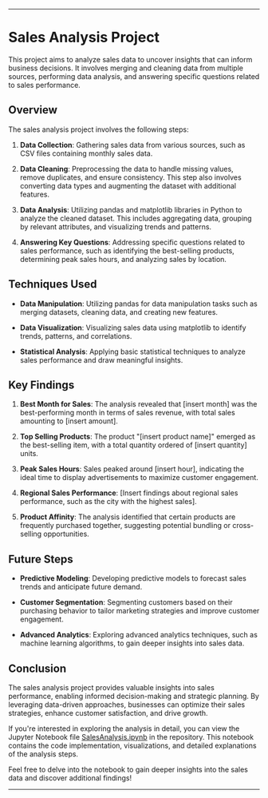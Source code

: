 

---

# Sales Analysis Project

This project aims to analyze sales data to uncover insights that can inform business decisions. It involves merging and cleaning data from multiple sources, performing data analysis, and answering specific questions related to sales performance.

## Overview

The sales analysis project involves the following steps:

1. **Data Collection**: Gathering sales data from various sources, such as CSV files containing monthly sales data.

2. **Data Cleaning**: Preprocessing the data to handle missing values, remove duplicates, and ensure consistency. This step also involves converting data types and augmenting the dataset with additional features.

3. **Data Analysis**: Utilizing pandas and matplotlib libraries in Python to analyze the cleaned dataset. This includes aggregating data, grouping by relevant attributes, and visualizing trends and patterns.

4. **Answering Key Questions**: Addressing specific questions related to sales performance, such as identifying the best-selling products, determining peak sales hours, and analyzing sales by location.

## Techniques Used

- **Data Manipulation**: Utilizing pandas for data manipulation tasks such as merging datasets, cleaning data, and creating new features.

- **Data Visualization**: Visualizing sales data using matplotlib to identify trends, patterns, and correlations.

- **Statistical Analysis**: Applying basic statistical techniques to analyze sales performance and draw meaningful insights.

## Key Findings

1. **Best Month for Sales**: The analysis revealed that [insert month] was the best-performing month in terms of sales revenue, with total sales amounting to [insert amount].

2. **Top Selling Products**: The product "[insert product name]" emerged as the best-selling item, with a total quantity ordered of [insert quantity] units.

3. **Peak Sales Hours**: Sales peaked around [insert hour], indicating the ideal time to display advertisements to maximize customer engagement.

4. **Regional Sales Performance**: [Insert findings about regional sales performance, such as the city with the highest sales].

5. **Product Affinity**: The analysis identified that certain products are frequently purchased together, suggesting potential bundling or cross-selling opportunities.

## Future Steps

- **Predictive Modeling**: Developing predictive models to forecast sales trends and anticipate future demand.

- **Customer Segmentation**: Segmenting customers based on their purchasing behavior to tailor marketing strategies and improve customer engagement.

- **Advanced Analytics**: Exploring advanced analytics techniques, such as machine learning algorithms, to gain deeper insights into sales data.

## Conclusion

The sales analysis project provides valuable insights into sales performance, enabling informed decision-making and strategic planning. By leveraging data-driven approaches, businesses can optimize their sales strategies, enhance customer satisfaction, and drive growth.

If you're interested in exploring the analysis in detail, you can view the Jupyter Notebook file [SalesAnalysis.ipynb](/SalesAnalysis.ipynb) in the repository. This notebook contains the code implementation, visualizations, and detailed explanations of the analysis steps.

Feel free to delve into the notebook to gain deeper insights into the sales data and discover additional findings!

--- 



